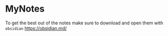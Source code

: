 # MyNotes
 To get the best out of the notes make sure to download and open them with `obsidian`
 https://obsidian.md/
